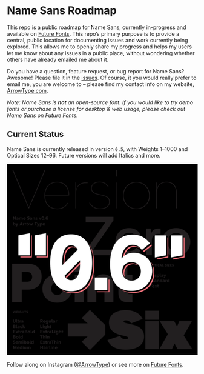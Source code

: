 # Name Sans Roadmap

This repo is a public roadmap for Name Sans, currently in-progress and available on [Future Fonts](https://www.futurefonts.xyz/arrowtype/name-sans). This repo’s primary purpose is to provide a central, public location for documenting issues and work currently being explored. This allows me to openly share my progress and helps my users let me know about any issues in a public place, without wondering whether others have already emailed me about it.

Do you have a question, feature request, or bug report for Name Sans? Awesome! Please file it in the [issues](https://github.com/arrowtype/name-sans-roadmap/issues). Of course, it you would really prefer to email me, you are welcome to – please find my contact info on my website, [ArrowType.com](https://arrowtype.com/).

*Note: Name Sans is ***not*** an open-source font. If you would like to try demo fonts or purchase a license for desktop & web usage, please check out Name Sans on Future Fonts.*

## Current Status

Name Sans is currently released in version `0.5`, with Weights 1–1000 and Optical Sizes 12–96. Future versions will add Italics and more.

![title card](images/name_sans_v06-1.png)


Follow along on Instagram ([@ArrowType](https://instagram.com/arrowtype)) or see more on [Future Fonts](https://www.futurefonts.xyz/arrowtype/name-sans).
